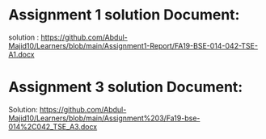 # Assignment 1 solution Document:
solution : https://github.com/Abdul-Majid10/Learners/blob/main/Assignment1-Report/FA19-BSE-014-042-TSE-A1.docx

# Assignment 3 solution Document:
Solution: https://github.com/Abdul-Majid10/Learners/blob/main/Assignment%203/Fa19-bse-014%2C042_TSE_A3.docx
